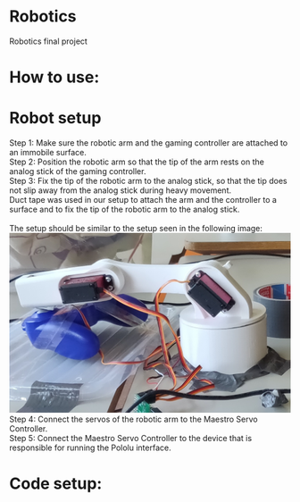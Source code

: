 # Robotics
Robotics final project
# How to use:
# Robot setup
Step 1: Make sure the robotic arm and the gaming controller are attached to an immobile surface.<br />
Step 2: Position the robotic arm so that the tip of the arm rests on the analog stick of the gaming controller.<br />
Step 3: Fix the tip of the robotic arm to the analog stick, so that the tip does not slip away from the analog stick during heavy movement.<br />
Duct tape was used in our setup to attach the arm and the controller to a surface and to fix the tip of the robotic arm to the analog stick.<br />
<br />
The setup should be similar to the setup seen in the following image:
![Alt text](https://github.com/B-Starkenburg/Robotics/blob/master/arm_setup.jpeg "Optional title")
Step 4: Connect the servos of the robotic arm to the Maestro Servo Controller.<br />
Step 5: Connect the Maestro Servo Controller to the device that is responsible for running the Pololu interface.<br />

# Code setup:
